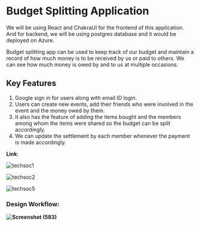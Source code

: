 # Budget Splitting Application

We will be using React and ChakraUI for the frontend of this application. And for backend, we will be using postgres database and it would be deployed on Azure.

Budget splitting app can be used to keep track of our budget and maintain a record of how much money is to be received by us or paid to others. We can see how much money is owed by and to us at multiple occasions.

## Key Features
1. Google sign in for users along with email ID login.
2. Users can create new events, add their friends who were involved in the event and the money owed by them.
3. It also has the feature of adding the items bought and the members among whom the items were shared so the budget can be split accordingly.
4. We can update the settlement by each member whenever the payment is made accordingly.

**Link**: 



![techsoc1](https://user-images.githubusercontent.com/75605140/188299571-f0237201-3299-46bd-bd15-a705373260f7.jpeg)

![techsoc2](https://user-images.githubusercontent.com/75605140/188299569-010a605a-a4fc-4691-a984-dc975fea6eb1.jpeg)

![techsoc5](https://user-images.githubusercontent.com/75605140/188299763-268e9bb4-f665-41d1-a09b-0dc82ea843c2.jpeg)







### <b>Design Workflow:

![Screenshot (583)](https://user-images.githubusercontent.com/75605140/188299743-501cd404-2cf5-438e-8f0d-7d624b12b1b2.png)




